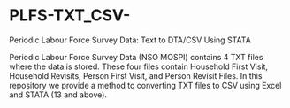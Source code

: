 # PLFS-TXT_CSV-
Periodic Labour Force Survey Data: Text to DTA/CSV Using STATA

Periodic Labour Force Survey Data (NSO MOSPI) contains 4 TXT files where the data is stored. These four files contain Household First Visit, Household Revisits, Person First Visit, and Person Revisit Files. In this repository we provide a method to converting TXT files to CSV using Excel and STATA (13 and above). 
